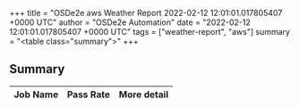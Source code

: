 +++
title = "OSDe2e aws Weather Report 2022-02-12 12:01:01.017805407 +0000 UTC"
author = "OSDe2e Automation"
date = "2022-02-12 12:01:01.017805407 +0000 UTC"
tags = ["weather-report", "aws"]
summary = "<table class=\"summary\"></table>"
+++
## Summary

| Job Name | Pass Rate | More detail |
|----------|-----------|-------------|




